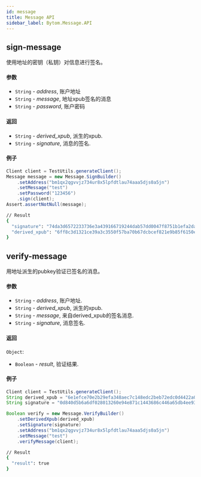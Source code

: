 ```yaml
---
id: message
title: Message API
sidebar_label: Bytom.Message.API
---
```


## sign-message

使用地址的密钥（私钥）对信息进行签名。

#### 参数

- `String` - *address*, 账户地址
- `String` - *message*, 地址xpub签名的消息
- `String` - *password*, 账户密码

#### 返回

- `String` - *derived_xpub*, 派生的xpub.
- `String` - *signature*, 消息的签名.

#### 例子
```java
Client client = TestUtils.generateClient();
Message message = new Message.SignBuilder()
    .setAddress("bm1qx2qgvvjz734ur8x5lpfdtlau74aaa5djs0a5jn")
    .setMessage("test")
    .setPassword("123456")
    .sign(client);
Assert.assertNotNull(message);
```
```bash
// Result
{
  "signature": "74da3d6572233736e3a439166719244dab57dd0047f8751b1efa2da26eeab251d915c1211dcad77e8b013267b86d96e91ae67ff0be520ef4ec326e911410b609",
  "derived_xpub": "6ff8c3d1321ce39a3c3550f57ba70b67dcbcef821e9b85f6150edb7f2f3f91009e67f3075e6e76ed5f657ee4b1a5f4749b7a8c74c8e7e6a1b0e5918ebd5df4d0"
}
```

##  verify-message

用地址派生的pubkey验证已签名的消息。

#### 参数


- `String` - *address*, 账户地址.
- `String` - *derived_xpub*, 派生的xpub.
- `String` - *message*, 来自derived_xpub的签名消息.
- `String` - *signature*, 消息签名.

#### 返回

`Object`:

- `Boolean` - *result*, 验证结果.

#### 例子
```java
Client client = TestUtils.generateClient();
String derived_xpub = "6e1efce70e2b29efa348aec7c148edc2beb72edc0d4422a03cfb0f40e6e4cfc6e6050b5863bbe84c44131280dff68614e0308a4d081e8b677d0f7f09fb3390c4";
String signature = "0d840d5b6a6df028013260e94e871c1443686c446a65db4ee93005c5395c3607feb0ac5bf583a3139c8a3d0afe757448ff49fa17ffd2377831ce5f925c846b0b";

Boolean verify = new Message.VerifyBuilder()
    .setDerivedXpub(derived_xpub)
    .setSignature(signature)
    .setAddress("bm1qx2qgvvjz734ur8x5lpfdtlau74aaa5djs0a5jn")
    .setMessage("test")
    .verifyMessage(client);
```
```bash
// Result
{
  "result": true
}
```

